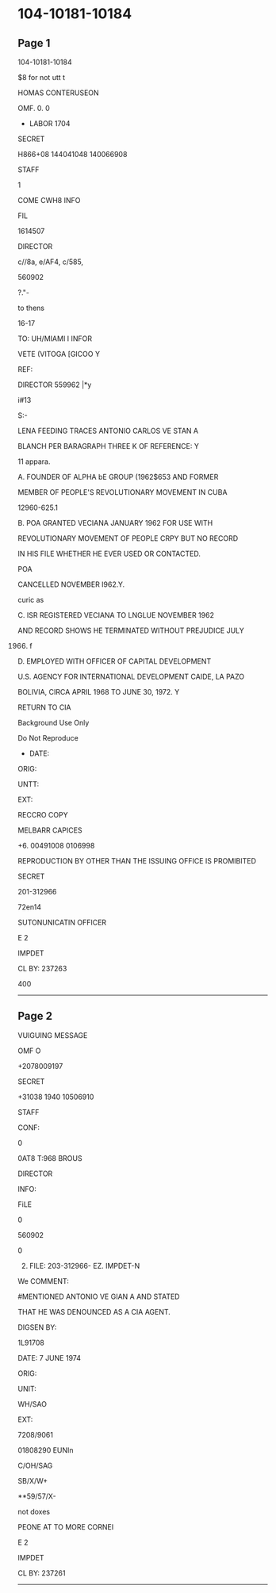 # 104-10181-10184

## Page 1

104-10181-10184

$8 for not utt t

HOMAS CONTERUSEON

OMF. 0. 0

- LABOR 1704

SECRET

H866+08 144041048 140066908

STAFF

1

COME CWH8 INFO

FIL

1614507

DIRECTOR

c//8a, e/AF4, c/585,

560902

?."-

to thens

16-17

TO: UH/MIAMI I INFOR

VETE (VITOGA [GICOO Y

REF:

DIRECTOR 559962 |*y

i#13

S:-

LENA FEEDING TRACES ANTONIO CARLOS VE STAN A

BLANCH PER BARAGRAPH THREE K OF REFERENCE: Y

11 appara.

A. FOUNDER OF ALPHA bE GROUP (1962$653 AND FORMER

MEMBER OF PEOPLE'S REVOLUTIONARY MOVEMENT IN CUBA

12960-625.1

B. POA GRANTED VECIANA JANUARY 1962 FOR USE WITH

REVOLUTIONARY MOVEMENT OF PEOPLE CRPY BUT NO RECORD

IN HIS FILE WHETHER HE EVER USED OR CONTACTED.

POA

CANCELLED NOVEMBER I962.Y.

curic as

C. ISR REGISTERED VECIANA TO LNGLUE NOVEMBER 1962

AND RECORD SHOWS HE TERMINATED WITHOUT PREJUDICE JULY

1966. f

D. EMPLOYED WITH OFFICER OF CAPITAL DEVELOPMENT

U.S. AGENCY FOR INTERNATIONAL DEVELOPMENT CAIDE, LA PAZO

BOLIVIA, CIRCA APRIL 1968 TO JUNE 30, 1972. Y

RETURN TO CIA

Background Use Only

Do Not Reproduce

- DATE:

ORIG:

UNTT:

EXT:

RECCRO COPY

MELBARR CAPICES

+6. 00491008 0106998

REPRODUCTION BY OTHER THAN THE ISSUING OFFICE IS PROMIBITED

SECRET

201-312966

72en14

SUTONUNICATIN OFFICER

E 2

IMPDET

CL BY: 237263

400

---

## Page 2

VUIGUING MESSAGE

OMF O

+2078009197

SECRET

+31038 1940 10506910

STAFF

CONF:

0

0AT8 T:968 BROUS

DIRECTOR

INFO:

FiLE

0

560902

0

2. FILE: 203-312966- EZ. IMPDET-N

We COMMENT:

#MENTIONED ANTONIO VE GIAN A AND STATED

THAT HE WAS DENOUNCED AS A CIA AGENT.

DIGSEN BY:

1L91708

DATE: 7 JUNE 1974

ORIG:

UNIT:

WH/SAO

EXT:

7208/9061

01808290 EUNIn

C/OH/SAG

SB/X/W+

**59/57/X-

not doxes

PEONE AT TO MORE CORNEI

E 2

IMPDET

CL BY: 237261

---

